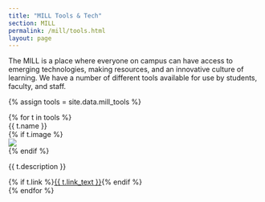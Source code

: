 ```yaml
---
title: "MILL Tools & Tech"
section: MILL
permalink: /mill/tools.html
layout: page
---
```


The MILL is a place where everyone on campus can have access to emerging technologies, making resources, and an innovative culture of learning. 
We have a number of different tools available for use by students, faculty, and staff.

{% assign tools = site.data.mill_tools %}
<div class="row">
{% for t in tools %}
<div class="col-md-6 mb-2">
    <div class="card">
        <div class="card-header">
            {{ t.name }}
        </div>
        <div class="card-body">
            {% if t.image %}<div class="text-center"><img class="img-fluid mb-3" src="{{ t.image | prepend: '/media/mill/' | prepend: site.liburl }}"></div>{% endif %}
            <p class="card-text">{{ t.description }}</p>
            {% if t.link %}<a href="{{ t.link }}" class="btn btn-primary">{{ t.link_text }}</a>{% endif %}
        </div>
    </div>
</div>
{% endfor %}
</div>